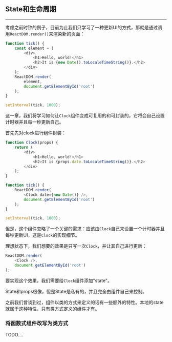 ## State和生命周期

---

考虑之前时钟的例子，目前为止我们只学习了一种更新UI的方式，那就是通过调用`ReactDOM.render()`来渲染新的页面：

```javascript
function tick() {
    const element = (
        <div>
            <h1>Hello, world!</h1>
            <h2>It is {new Date().toLocaleTimeString()}.</h2>
        </div>
    );
    ReactDOM.render(
        element,
        document.getElementById('root')
    );
}

setInterval(tick, 1000);
```

这一章，我们将学习如何让`Clock`组件变成可复用的和可封装的，它将会自己设置计时器并且每一秒更新自己。

首先先对clock进行组件封装：

```javascript
function Clock(props) {
    return (
        <div>
            <h1>Hello, world!</h1>
            <h2>It is {props.date.toLocaleTimeString()}.</h2>
        </div>
    );
}

function tick() {
    ReactDOM.render(
        <Clock date={new Date()} />,
        document.getElementById('root')
    );
}

setInterval(tick, 1000);
```
但是，这个组件忽略了一个关键的需求：应该由`Clock`自己来设置一个计时器并且每秒更新UI，这是`Clock`的实现细节。

理想状态下，我们想要的效果是只写一次`Clock`，并让其自己进行更新：

```javascript
ReactDOM.render(
    <Clock />,
    document.getElementById('root')
);
```

要实现这个效果，我们需要给`Clock`组件添加"state"。

State和props很像，但是State是私有的，并且完全由组件自己来控制。

之前我们曾谈到过，组件以类的方式来定义的话有一些额外的特性。本地的state就属于这种特性，只有类方式定义的组件才有。

### 将函数式组件改写为类方式

TODO....